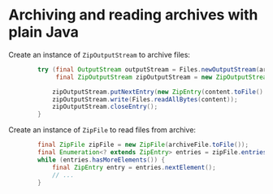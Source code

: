 # Archiving and reading archives with plain Java

Create an instance of `ZipOutputStream` to archive files: 

```java
        try (final OutputStream outputStream = Files.newOutputStream(archiveFile);
             final ZipOutputStream zipOutputStream = new ZipOutputStream(outputStream)) {

            zipOutputStream.putNextEntry(new ZipEntry(content.toFile().getName()));
            zipOutputStream.write(Files.readAllBytes(content));
            zipOutputStream.closeEntry();
        }
```

Create an instance of `ZipFile` to read files from archive: 

```java
        final ZipFile zipFile = new ZipFile(archiveFile.toFile());
        final Enumeration<? extends ZipEntry> entries = zipFile.entries();
        while (entries.hasMoreElements()) {
            final ZipEntry entry = entries.nextElement();
            // ...
        }
```